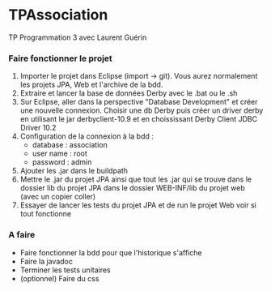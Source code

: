TPAssociation
=============

TP Programmation 3 avec Laurent Guérin


### Faire fonctionner le projet

1. Importer le projet dans Eclipse (import -> git). Vous aurez normalement les projets JPA, Web et l'archive de la bdd.
2. Extraire et lancer la base de données Derby avec le .bat ou le .sh
3. Sur Eclipse, aller dans la perspective "Database Development" et créer une nouvelle connexion. Choisir une db Derby puis créer un driver derby en utilisant le jar derbyclient-10.9 et en choississant Derby Client JDBC Driver 10.2  
4. Configuration de la connexion à la bdd : 
    * database : association  
    * user name : root  
    * password : admin
5. Ajouter les .jar dans le buildpath
6. Mettre le .jar du projet JPA ainsi que tout les .jar qui se trouve dans le dossier lib du projet JPA dans le dossier WEB-INF/lib du projet web (avec un copier coller)
7. Essayer de lancer les tests du projet JPA et de run le projet Web voir si tout fonctionne


### A faire
* Faire fonctionner la bdd pour que l'historique s'affiche 
* Faire la javadoc
* Terminer les tests unitaires
* (optionnel) Faire du css


